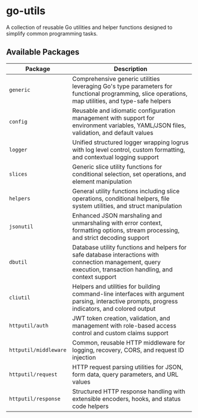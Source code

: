 # go-utils

A collection of reusable Go utilities and helper functions designed to simplify common programming tasks.

## Available Packages

| Package               | Description                                                                                                                                                  |
| --------------------- | ------------------------------------------------------------------------------------------------------------------------------------------------------------ |
| `generic`             | Comprehensive generic utilities leveraging Go's type parameters for functional programming, slice operations, map utilities, and type-safe helpers           |
| `config`              | Reusable and idiomatic configuration management with support for environment variables, YAML/JSON files, validation, and default values                      |
| `logger`              | Unified structured logger wrapping logrus with log level control, custom formatting, and contextual logging support                                          |
| `slices`              | Generic slice utility functions for conditional selection, set operations, and element manipulation                                                          |
| `helpers`             | General utility functions including slice operations, conditional helpers, file system utilities, and struct manipulation                                    |
| `jsonutil`            | Enhanced JSON marshaling and unmarshaling with error context, formatting options, stream processing, and strict decoding support                             |
| `dbutil`              | Database utility functions and helpers for safe database interactions with connection management, query execution, transaction handling, and context support |
| `cliutil`             | Helpers and utilities for building command-line interfaces with argument parsing, interactive prompts, progress indicators, and colored output               |
| `httputil/auth`       | JWT token creation, validation, and management with role-based access control and custom claims support                                                      |
| `httputil/middleware` | Common, reusable HTTP middleware for logging, recovery, CORS, and request ID injection                                                                       |
| `httputil/request`    | HTTP request parsing utilities for JSON, form data, query parameters, and URL values                                                                         |
| `httputil/response`   | Structured HTTP response handling with extensible encoders, hooks, and status code helpers                                                                   |
